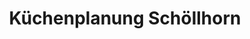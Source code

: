 ---
title: "Küchenplanung Schöllhorn"
url: /meckenbeuren/kuechenplanung-schoellhorn/
shop: Küchen
---